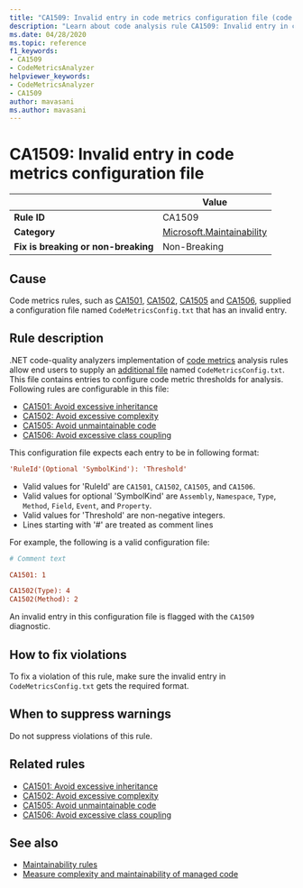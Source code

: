 ```yaml
---
title: "CA1509: Invalid entry in code metrics configuration file (code analysis)"
description: "Learn about code analysis rule CA1509: Invalid entry in code metrics configuration file"
ms.date: 04/28/2020
ms.topic: reference
f1_keywords:
- CA1509
- CodeMetricsAnalyzer
helpviewer_keywords:
- CodeMetricsAnalyzer
- CA1509
author: mavasani
ms.author: mavasani
---
```

# CA1509: Invalid entry in code metrics configuration file

| | Value |
|-|-|
| **Rule ID** |CA1509|
| **Category** |[Microsoft.Maintainability](maintainability-warnings.md)|
| **Fix is breaking or non-breaking** |Non-Breaking|

## Cause

Code metrics rules, such as [CA1501](ca1501.md), [CA1502](ca1502.md), [CA1505](ca1505.md) and [CA1506](ca1506.md), supplied a configuration file named `CodeMetricsConfig.txt` that has an invalid entry.

## Rule description

.NET code-quality analyzers implementation of [code metrics](/visualstudio/code-quality/code-metrics-values) analysis rules allow end users to supply an [additional file](https://github.com/dotnet/roslyn/blob/release/dev16.6/docs/analyzers/Using%20Additional%20Files.md) named `CodeMetricsConfig.txt`. This file contains entries to configure code metric thresholds for analysis. Following rules are configurable in this file:

- [CA1501: Avoid excessive inheritance](ca1501.md)
- [CA1502: Avoid excessive complexity](ca1502.md)
- [CA1505: Avoid unmaintainable code](ca1505.md)
- [CA1506: Avoid excessive class coupling](ca1506.md)

This configuration file expects each entry to be in following format:

```ini
'RuleId'(Optional 'SymbolKind'): 'Threshold'
```

- Valid values for 'RuleId' are `CA1501`, `CA1502`, `CA1505`, and `CA1506`.
- Valid values for optional 'SymbolKind' are `Assembly`, `Namespace`, `Type`, `Method`, `Field`, `Event`, and `Property`.
- Valid values for 'Threshold' are non-negative integers.
- Lines starting with '#' are treated as comment lines

For example, the following is a valid configuration file:

```ini
# Comment text

CA1501: 1

CA1502(Type): 4
CA1502(Method): 2
```

An invalid entry in this configuration file is flagged with the `CA1509` diagnostic.

## How to fix violations

To fix a violation of this rule, make sure the invalid entry in `CodeMetricsConfig.txt` gets the required format.

## When to suppress warnings

Do not suppress violations of this rule.

## Related rules

- [CA1501: Avoid excessive inheritance](ca1501.md)
- [CA1502: Avoid excessive complexity](ca1502.md)
- [CA1505: Avoid unmaintainable code](ca1505.md)
- [CA1506: Avoid excessive class coupling](ca1506.md)

## See also

- [Maintainability rules](maintainability-warnings.md)
- [Measure complexity and maintainability of managed code](/visualstudio/code-quality/code-metrics-values)
